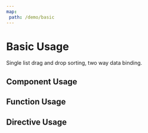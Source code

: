 ```yaml
---
map:
 path: /demo/basic
---
```


# Basic Usage

Single list drag and drop sorting, two way data binding.

## Component Usage

<demo src="./demo.vue"
title="Component usage"
desc="Use components to complete drag and drop sorting">
</demo>


## Function Usage
<demo src="./function.vue"
title="function usage"
desc="Use function to complete drag and drop sorting">
</demo>


## Directive Usage

<demo src="./directive.vue"
title="directive use"
desc="Use directive to complete drag and drop sorting">
</demo>

